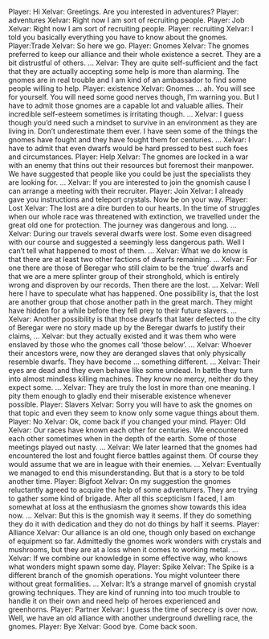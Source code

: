 Player: Hi
Xelvar: Greetings. Are you interested in adventures?
Player: adventures
Xelvar: Right now I am sort of recruiting people.
Player: Job
Xelvar: Right now I am sort of recruiting people.
Player: recruiting
Xelvar: I told you basically everything you have to know about the gnomes.
Player:Trade
Xelvar: So here we go.
Player: Gnomes
Xelvar: The gnomes preferred to keep our alliance and their whole existence a secret. They are a bit distrustful of others. …
Xelvar: They are quite self-sufficient and the fact that they are actually accepting some help is more than alarming. The gnomes are in real trouble and I am kind of an ambassador to find some people willing to help.
Player: existence
Xelvar: Gnomes … ah. You will see for yourself. You will need some good nerves though, I’m warning you. But I have to admit those gnomes are a capable lot and valuable allies. Their incredible self-esteem sometimes is irritating though. …
Xelvar: I guess though you’d need such a mindset to survive in an environment as they are living in. Don’t underestimate them ever. I have seen some of the things the gnomes have fought and they have fought them for centuries. …
Xelvar: I have to admit that even dwarfs would be hard pressed to best such foes and circumstances.
Player: Help
Xelvar: The gnomes are locked in a war with an enemy that thins out their resources but foremost their manpower. We have suggested that people like you could be just the specialists they are looking for. …
Xelvar: If you are interested to join the gnomish cause I can arrange a meeting with their recruiter.
Player: Join
Xelvar: I already gave you instructions and teleport crystals. Now be on your way.
Player: Lost
Xelvar: The lost are a dire burden to our hearts. In the time of struggles when our whole race was threatened with extinction, we travelled under the great old one for protection. The journey was dangerous and long. …
Xelvar: During our travels several dwarfs were lost. Some even disagreed with our course and suggested a seemingly less dangerous path. Well I can’t tell what happened to most of them. …
Xelvar: What we do know is that there are at least two other factions of dwarfs remaining. …
Xelvar: For one there are those of Beregar who still claim to be the ‘true’ dwarfs and that we are a mere splinter group of their stronghold, which is entirely wrong and disproven by our records. Then there are the lost. …
Xelvar: Well here I have to speculate what has happened. One possibility is, that the lost are another group that chose another path in the great march. They might have hidden for a while before they fell prey to their future slavers. …
Xelvar: Another possibility is that those dwarfs that later defected to the city of Beregar were no story made up by the Beregar dwarfs to justify their claims, …
Xelvar: but they actually existed and it was them who were enslaved by those who the gnomes call ‘those below’. …
Xelvar: Whoever their ancestors were, now they are deranged slaves that only physically resemble dwarfs. They have become … something different. …
Xelvar: Their eyes are dead and they even behave like some undead. In battle they turn into almost mindless killing machines. They know no mercy, neither do they expect some. …
Xelvar: They are truly the lost in more than one meaning. I pity them enough to gladly end their miserable existence whenever possible.
Player: Slavers
Xelvar: Sorry you will have to ask the gnomes on that topic and even they seem to know only some vague things about them.
Player: No
Xelvar: Ok, come back if you changed your mind.
Player: Old
Xelvar: Our races have known each other for centuries. We encountered each other sometimes when in the depth of the earth. Some of those meetings played out nasty. …
Xelvar: We later learned that the gnomes had encountered the lost and fought fierce battles against them. Of course they would assume that we are in league with their enemies. …
Xelvar: Eventually we managed to end this misunderstanding. But that is a story to be told another time.
Player: Bigfoot
Xelvar: On my suggestion the gnomes reluctantly agreed to acquire the help of some adventurers. They are trying to gather some kind of brigade. After all this scepticism I faced, I am somewhat at loss at the enthusiasm the gnomes show towards this idea now. …
Xelvar: But this is the gnomish way it seems. If they do something they do it with dedication and they do not do things by half it seems.
Player: Alliance
Xelvar: Our alliance is an old one, though only based on exchange of equipment so far. Admittedly the gnomes work wonders with crystals and mushrooms, but they are at a loss when it comes to working metal. …
Xelvar: If we combine our knowledge in some effective way, who knows what wonders might spawn some day.
Player: Spike
Xelvar: The Spike is a different branch of the gnomish operations. You might volunteer there without great formalities. …
Xelvar: It’s a strange marvel of gnomish crystal growing techniques. They are kind of running into too much trouble to handle it on their own and need help of heroes experienced and greenhorns.
Player: Partner
Xelvar: I guess the time of secrecy is over now. Well, we have an old alliance with another underground dwelling race, the gnomes.
Player: Bye
Xelvar: Good bye. Come back soon.
